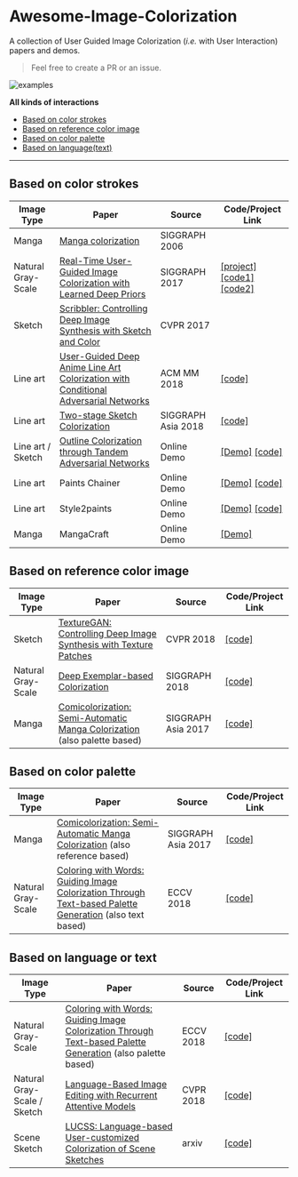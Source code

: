 # Awesome-Image-Colorization
A collection of User Guided Image Colorization (*i.e.* with User Interaction) papers and demos.

> Feel free to create a PR or an issue.

![examples](https://github.com/MarkMoHR/Awesome-Image-Colorization/blob/master/examples.png)

**All kinds of interactions**

- [Based on color strokes](#based-on-color-strokes)
- [Based on reference color image](#based-on-reference-color-image)
- [Based on color palette](#based-on-color-palette)
- [Based on language(text)](#based-on-language-or-text)


---


## Based on color strokes

| Image Type | Paper | Source | Code/Project Link  |
| --- | --- | --- |--- |
| Manga | [Manga colorization](https://dl.acm.org/citation.cfm?id=1142017) | SIGGRAPH 2006 |  |
| Natural Gray-Scale | [Real-Time User-Guided Image Colorization with Learned Deep Priors](https://arxiv.org/abs/1705.02999) | SIGGRAPH 2017 | [[project]](https://richzhang.github.io/ideepcolor/) [[code1]](https://github.com/junyanz/interactive-deep-colorization) [[code2]](https://github.com/richzhang/colorization-pytorch) |
| Sketch | [Scribbler: Controlling Deep Image Synthesis with Sketch and Color](http://openaccess.thecvf.com/content_cvpr_2017/papers/Sangkloy_Scribbler_Controlling_Deep_CVPR_2017_paper.pdf) | CVPR 2017 |  |
| Line art | [User-Guided Deep Anime Line Art Colorization with Conditional Adversarial Networks](https://arxiv.org/pdf/1808.03240.pdf) | ACM MM 2018 | [[code]](https://github.com/orashi/AlacGAN) |
| Line art | [Two-stage Sketch Colorization](https://www.cse.cuhk.edu.hk/~ttwong/papers/colorize/colorize.html) | SIGGRAPH Asia 2018 | [[code]](https://github.com/lllyasviel/style2paints#style2paints-v3) |
| Line art / Sketch | [Outline Colorization through Tandem Adversarial Networks](https://arxiv.org/abs/1704.08834) | Online Demo | [[Demo]](http://color.kvfrans.com/) [[code]](https://github.com/kvfrans/deepcolor) |
| Line art | Paints Chainer | Online Demo | [[Demo]](https://paintschainer.preferred.tech/) [[code]](https://github.com/pfnet/PaintsChainer) |
| Line art | Style2paints | Online Demo | [[Demo]](http://s2p.moe/) [[code]](https://github.com/lllyasviel/style2paints) |
| Manga | MangaCraft | Online Demo | [[Demo]](https://github.com/lllyasviel/MangaCraft) |


## Based on reference color image

| Image Type | Paper | Source | Code/Project Link  |
| --- | --- | --- |--- |
| Sketch | [TextureGAN: Controlling Deep Image Synthesis with Texture Patches](http://openaccess.thecvf.com/content_cvpr_2018/papers/Xian_TextureGAN_Controlling_Deep_CVPR_2018_paper.pdf) | CVPR 2018 | [[code]](https://github.com/janesjanes/Pytorch-TextureGAN) |
| Natural Gray-Scale | [Deep Exemplar-based Colorization](https://arxiv.org/pdf/1807.06587.pdf) | SIGGRAPH 2018 | [[code]](https://github.com/msracver/Deep-Exemplar-based-Colorization) |
| Manga | [Comicolorization: Semi-Automatic Manga Colorization](https://arxiv.org/pdf/1706.06759.pdf) (also palette based) | SIGGRAPH Asia 2017 | [[code]](https://github.com/DwangoMediaVillage/Comicolorization) |

## Based on color palette

| Image Type | Paper | Source | Code/Project Link  |
| --- | --- | --- |--- |
| Manga | [Comicolorization: Semi-Automatic Manga Colorization](https://arxiv.org/pdf/1706.06759.pdf) (also reference based) | SIGGRAPH Asia 2017 | [[code]](https://github.com/DwangoMediaVillage/Comicolorization) |
| Natural Gray-Scale | [Coloring with Words: Guiding Image Colorization Through Text-based Palette Generation](https://arxiv.org/pdf/1804.04128.pdf) (also text based) | ECCV 2018 | [[code]](https://github.com/awesome-davian/Text2Colors/) |

## Based on language or text

| Image Type | Paper | Source | Code/Project Link  |
| --- | --- | --- |--- |
| Natural Gray-Scale | [Coloring with Words: Guiding Image Colorization Through Text-based Palette Generation](https://arxiv.org/pdf/1804.04128.pdf) (also palette based) | ECCV 2018 | [[code]](https://github.com/awesome-davian/Text2Colors/) |
| Natural Gray-Scale / Sketch | [Language-Based Image Editing with Recurrent Attentive Models](https://arxiv.org/pdf/1711.06288.pdf) | CVPR 2018 | [[code]](https://github.com/Jianbo-Lab/LBIE) |
| Scene Sketch | [LUCSS: Language-based User-customized Colorization of Scene Sketches](https://arxiv.org/pdf/1808.10544.pdf) | arxiv | [[code]](https://github.com/SketchyScene/LUCSS) |

